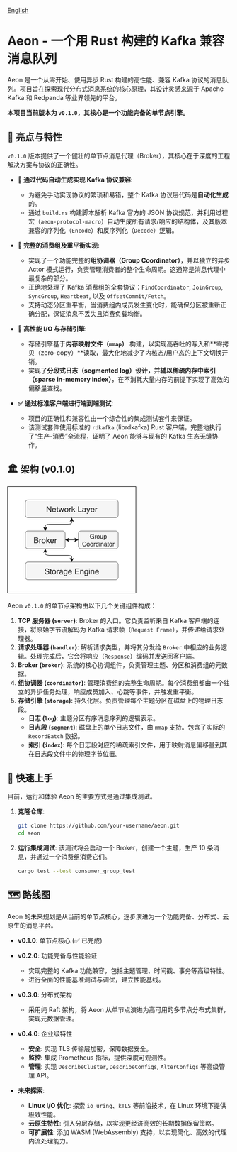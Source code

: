 [English](./README.md)

# Aeon - 一个用 Rust 构建的 Kafka 兼容消息队列

Aeon 是一个从零开始、使用异步 Rust 构建的高性能、兼容 Kafka 协议的消息队列。项目旨在探索现代分布式消息系统的核心原理，其设计灵感来源于 Apache Kafka 和 Redpanda 等业界领先的平台。

**本项目当前版本为 `v0.1.0`，其核心是一个功能完备的单节点引擎。**

## 🌟 亮点与特性

`v0.1.0` 版本提供了一个健壮的单节点消息代理（Broker），其核心在于深度的工程解决方案与协议的正确性。

*   **🚀 通过代码自动生成实现 Kafka 协议兼容**:
    *   为避免手动实现协议的繁琐和易错，整个 Kafka 协议层代码是**自动化生成**的。
    *   通过 `build.rs` 构建脚本解析 Kafka 官方的 JSON 协议规范，并利用过程宏（`aeon-protocol-macro`）自动生成所有请求/响应的结构体，及其版本兼容的序列化（`Encode`）和反序列化（`Decode`）逻辑。


*   **🔄 完整的消费组及重平衡实现**:
    *   实现了一个功能完整的**组协调器（Group Coordinator）**，并以独立的异步 Actor 模式运行，负责管理消费者的整个生命周期。这通常是消息代理中最复杂的部分。
    *   正确地处理了 Kafka 消费组的全套协议：`FindCoordinator`, `JoinGroup`, `SyncGroup`, `Heartbeat`, 以及 `OffsetCommit/Fetch`。
    *   支持动态分区重平衡，当消费组内成员发生变化时，能确保分区被重新正确分配，保证消息不丢失且消费负载均衡。

*   **💾 高性能 I/O 与存储引擎**:
    *   存储引擎基于**内存映射文件（`mmap`）** 构建，以实现高吞吐的写入和**零拷贝（zero-copy）**读取，最大化地减少了内核态/用户态的上下文切换开销。
    *   实现了**分段式日志（segmented log）**设计，并辅以**稀疏内存中索引（sparse in-memory index）**，在不消耗大量内存的前提下实现了高效的偏移量查找。

*   **✅ 通过标准客户端进行端到端测试**:
    *   项目的正确性和兼容性由一个综合性的集成测试套件来保证。
    *   该测试套件使用标准的 `rdkafka` (librdkafka) Rust 客户端，完整地执行了“生产-消费”全流程，证明了 Aeon 能够与现有的 Kafka 生态无缝协作。

## 🏛️ 架构 (v0.1.0)

![Aeon 架构图](./assets/architecture.png)

Aeon `v0.1.0` 的单节点架构由以下几个关键组件构成：

1.  **TCP 服务器 (`server`)**: Broker 的入口。它负责监听来自 Kafka 客户端的连接，将原始字节流解码为 Kafka 请求帧（`Request Frame`），并传递给请求处理器。
2.  **请求处理器 (`handler`)**: 解析请求类型，并将其分发给 `Broker` 中相应的业务逻辑。处理完成后，它会将响应（`Response`）编码并发送回客户端。
3.  **Broker (`broker`)**: 系统的核心协调组件，负责管理主题、分区和消费组的元数据。
4.  **组协调器 (`coordinator`)**: 管理消费组的完整生命周期。每个消费组都由一个独立的异步任务处理，响应成员加入、心跳等事件，并触发重平衡。
5.  **存储引擎 (`storage`)**: 持久化层。负责管理每个主题分区在磁盘上的物理日志段。
    *   **日志 (`log`)**: 主题分区有序消息序列的逻辑表示。
    *   **日志段 (`segment`)**: 磁盘上的单个日志文件，由 `mmap` 支持。包含了实际的 `RecordBatch` 数据。
    *   **索引 (`index`)**: 每个日志段对应的稀疏索引文件，用于映射消息偏移量到其在日志段文件中的物理字节位置。

## 🚀 快速上手

目前，运行和体验 Aeon 的主要方式是通过集成测试。

1.  **克隆仓库**:
    ```bash
    git clone https://github.com/your-username/aeon.git
    cd aeon
    ```

2.  **运行集成测试**:
    该测试将会启动一个 Broker，创建一个主题，生产 10 条消息，并通过一个消费组消费它们。
    ```bash
    cargo test --test consumer_group_test
    ```

## 🗺️ 路线图

Aeon 的未来规划是从当前的单节点核心，逐步演进为一个功能完备、分布式、云原生的消息平台。

*   **v0.1.0**: 单节点核心 (✅ 已完成)

*   **v0.2.0**: 功能完备与性能验证
    *   实现完整的 Kafka 功能兼容，包括主题管理、时间戳、事务等高级特性。
    *   进行全面的性能基准测试与调优，建立性能基线。

*   **v0.3.0**: 分布式架构
    *   采用纯 Raft 架构，将 Aeon 从单节点演进为高可用的多节点分布式集群，实现元数据管理。

*   **v0.4.0**: 企业级特性
    *   **安全**: 实现 TLS 传输层加密，保障数据安全。
    *   **监控**: 集成 Prometheus 指标，提供深度可观测性。
    *   **管理**: 实现 `DescribeCluster`, `DescribeConfigs`, `AlterConfigs` 等高级管理 API。

*   **未来探索**:
    *   **Linux I/O 优化**: 探索 `io_uring`、`kTLS` 等前沿技术，在 Linux 环境下提供极致性能。
    *   **云原生特性**: 引入分层存储，以实现更经济高效的长期数据保留策略。
    *   **可扩展性**: 添加 WASM (WebAssembly) 支持，以实现简化、高效的代理内流处理能力。

